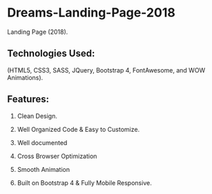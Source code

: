 # Dreams-Landing-Page-2018
Landing Page (2018).

## Technologies Used:

(HTML5, CSS3, SASS, JQuery, Bootstrap 4, FontAwesome, and WOW Animations).  

## Features:

1. Clean Design.

2. Well Organized Code & Easy to Customize.

3. Well documented

4. Cross Browser Optimization

5. Smooth Animation

6. Built on Bootstrap 4 & Fully Mobile Responsive.
